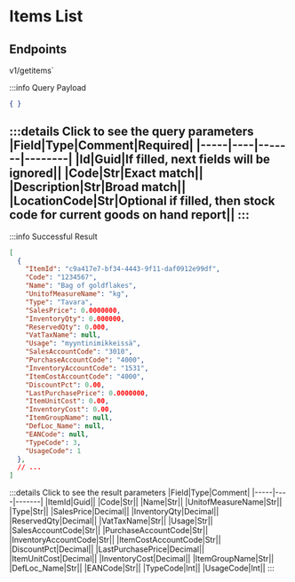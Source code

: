 # Items List

## Endpoints

<!--@include: @/dist/md/api_url.md-->v1/getitems`

:::info Query Payload
```json
{ }
```
:::details Click to see the query parameters
|Field|Type|Comment|Required|
|-----|----|-------|--------|
|Id|Guid|If filled, next fields will be ignored||
|Code|Str|Exact match||
|Description|Str|Broad match||
|LocationCode|Str|Optional if filled, then stock code for current goods on hand report||
:::
---
:::info Successful Result
```json
[
  {
    "ItemId": "c9a417e7-bf34-4443-9f11-daf0912e99df",
    "Code": "1234567",
    "Name": "Bag of goldflakes",
    "UnitofMeasureName": "kg",
    "Type": "Tavara",
    "SalesPrice": 0.0000000,
    "InventoryQty": 0.000000,
    "ReservedQty": 0.000,
    "VatTaxName": null,
    "Usage": "myyntinimikkeissä",
    "SalesAccountCode": "3010",
    "PurchaseAccountCode": "4000",
    "InventoryAccountCode": "1531",
    "ItemCostAccountCode": "4000",
    "DiscountPct": 0.00,
    "LastPurchasePrice": 0.0000000,
    "ItemUnitCost": 0.00,
    "InventoryCost": 0.00,
    "ItemGroupName": null,
    "DefLoc_Name": null,
    "EANCode": null,
    "TypeCode": 3,
    "UsageCode": 1
  },
  // ...
]
```
:::details Click to see the result parameters
|Field|Type|Comment|
|-----|----|-------|
|ItemId|Guid||
|Code|Str||
|Name|Str||
|UnitofMeasureName|Str||
|Type|Str||
|SalesPrice|Decimal||
|InventoryQty|Decimal||
|ReservedQty|Decimal||
|VatTaxName|Str||
|Usage|Str||
|SalesAccountCode|Str||
|PurchaseAccountCode|Str||
|InventoryAccountCode|Str||
|ItemCostAccountCode|Str||
|DiscountPct|Decimal||
|LastPurchasePrice|Decimal||
|ItemUnitCost|Decimal||
|InventoryCost|Decimal||
|ItemGroupName|Str||
|DefLoc_Name|Str||
|EANCode|Str||
|TypeCode|Int||
|UsageCode|Int||
:::
